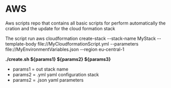 # AWS
Aws scripts repo that contains all basic scripts for perform automatically the cration and the update for the cloud formation stack

The script run
aws cloudformation create-stack --stack-name MyStack --template-body file://MyCloudformationScript.yml  --parameters file://MyEnvironmentVariables.json --region eu-central-1

**./create.sh ${params1} ${params2} ${params3}**

* params1 = out stack name
* params2 = .yml yaml configuration stack
* params2 = .json yaml parameters


